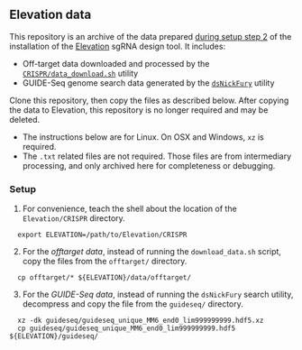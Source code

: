 ## Elevation data

This repository is an archive of the data prepared [during setup step 2](https://github.com/microsoft/Elevation#download-and-process-data-dependencies)
of the installation of the [Elevation](https://github.com/microsoft/Elevation) sgRNA design tool.  It includes:

 * Off-target data downloaded and processed by the [`CRISPR/data_download.sh`](https://github.com/microsoft/Elevation/CRISPR/data_download.sh) utility
 * GUIDE-Seq genome search data generated by the [`dsNickFury`](https://github.com/michael-weinstein/dsNickFury3PlusOrchid) utility

Clone this repository, then copy the files as described below.  After copying the
data to Elevation, this repository is no longer required and may be deleted.

 * The instructions below are for Linux. On OSX and Windows, `xz` is required.
 * The `.txt` related files are not required. Those files are from intermediary processing, and only archived here for completeness or debugging.

### Setup

1. For convenience, teach the shell about the location of the `Elevation/CRISPR` directory.

```
  export ELEVATION=/path/to/Elevation/CRISPR
```

2. For the *offtarget data*, instead of running the `download_data.sh` script, copy the files from the `offtarget/` directory.

```
  cp offtarget/* ${ELEVATION}/data/offtarget/
```

3. For the *GUIDE-Seq data*, instead of running the `dsNickFury` search utility, decompress and copy the file from the `guideseq/` directory.

```
  xz -dk guideseq/guideseq_unique_MM6_end0_lim999999999.hdf5.xz
  cp guideseq/guideseq_unique_MM6_end0_lim999999999.hdf5 ${ELEVATION}/guideseq/
```
